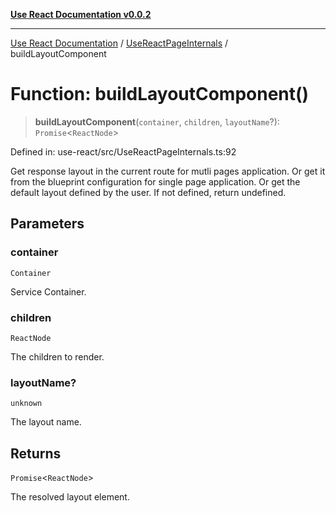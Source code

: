 [**Use React Documentation v0.0.2**](../../README.md)

***

[Use React Documentation](../../modules.md) / [UseReactPageInternals](../README.md) / buildLayoutComponent

# Function: buildLayoutComponent()

> **buildLayoutComponent**(`container`, `children`, `layoutName`?): `Promise`\<`ReactNode`\>

Defined in: use-react/src/UseReactPageInternals.ts:92

Get response layout in the current route for mutli pages application.
Or get it from the blueprint configuration for single page application.
Or get the default layout defined by the user.
If not defined, return undefined.

## Parameters

### container

`Container`

Service Container.

### children

`ReactNode`

The children to render.

### layoutName?

`unknown`

The layout name.

## Returns

`Promise`\<`ReactNode`\>

The resolved layout element.
